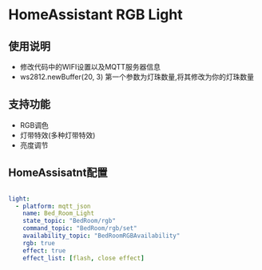 # HomeAssistant RGB Light

## 使用说明

- 修改代码中的WIFI设置以及MQTT服务器信息
- ws2812.newBuffer(20, 3) 第一个参数为灯珠数量,将其修改为你的灯珠数量

## 支持功能

- RGB调色
- 灯带特效(多种灯带特效)
- 亮度调节

## HomeAssisatnt配置

```yaml

light:
  - platform: mqtt_json
    name: Bed_Room_Light
    state_topic: "BedRoom/rgb"
    command_topic: "BedRoom/rgb/set"
    availability_topic: "BedRoomRGBAvailability"
    rgb: true
    effect: true
    effect_list: [flash, close effect]
```
